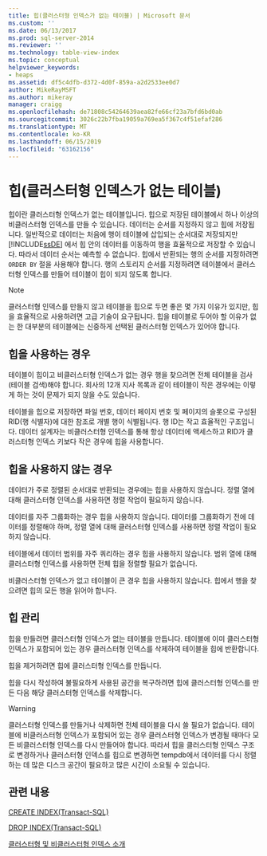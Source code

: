 ```yaml
---
title: 힙(클러스터형 인덱스가 없는 테이블) | Microsoft 문서
ms.custom: ''
ms.date: 06/13/2017
ms.prod: sql-server-2014
ms.reviewer: ''
ms.technology: table-view-index
ms.topic: conceptual
helpviewer_keywords:
- heaps
ms.assetid: df5c4dfb-d372-4d0f-859a-a2d2533ee0d7
author: MikeRayMSFT
ms.author: mikeray
manager: craigg
ms.openlocfilehash: de71808c54264639aea82fe66cf23a7bfd6bd0ab
ms.sourcegitcommit: 3026c22b7fba19059a769ea5f367c4f51efaf286
ms.translationtype: MT
ms.contentlocale: ko-KR
ms.lasthandoff: 06/15/2019
ms.locfileid: "63162156"
---
```

# <a name="heaps-tables-without-clustered-indexes"></a>힙(클러스터형 인덱스가 없는 테이블)
  힙이란 클러스터형 인덱스가 없는 테이블입니다. 힙으로 저장된 테이블에서 하나 이상의 비클러스터형 인덱스를 만들 수 있습니다. 데이터는 순서를 지정하지 않고 힙에 저장됩니다. 일반적으로 데이터는 처음에 행이 테이블에 삽입되는 순서대로 저장되지만 [!INCLUDE[ssDE](../../includes/ssde-md.md)] 에서 힙 안의 데이터를 이동하여 행을 효율적으로 저장할 수 있습니다. 따라서 데이터 순서는 예측할 수 없습니다. 힙에서 반환되는 행의 순서를 지정하려면 `ORDER BY` 절을 사용해야 합니다. 행의 스토리지 순서를 지정하려면 테이블에서 클러스터형 인덱스를 만들어 테이블이 힙이 되지 않도록 합니다.  
  
> [!NOTE]  
>  클러스터형 인덱스를 만들지 않고 테이블을 힙으로 두면 좋은 몇 가지 이유가 있지만, 힙을 효율적으로 사용하려면 고급 기술이 요구됩니다. 힙을 테이블로 두어야 할 이유가 없는 한 대부분의 테이블에는 신중하게 선택된 클러스터형 인덱스가 있어야 합니다.  
  
## <a name="when-to-use-a-heap"></a>힙을 사용하는 경우  
 테이블이 힙이고 비클러스터형 인덱스가 없는 경우 행을 찾으려면 전체 테이블을 검사(테이블 검색)해야 합니다. 회사의 12개 지사 목록과 같이 테이블이 작은 경우에는 이렇게 하는 것이 문제가 되지 않을 수도 있습니다.  
  
 테이블을 힙으로 저장하면 파일 번호, 데이터 페이지 번호 및 페이지의 슬롯으로 구성된 RID(행 식별자)에 대한 참조로 개별 행이 식별됩니다. 행 ID는 작고 효율적인 구조입니다. 데이터 설계자는 비클러스터형 인덱스를 통해 항상 데이터에 액세스하고 RID가 클러스터형 인덱스 키보다 작은 경우에 힙을 사용합니다.  
  
## <a name="when-not-to-use-a-heap"></a>힙을 사용하지 않는 경우  
 데이터가 주로 정렬된 순서대로 반환되는 경우에는 힙을 사용하지 않습니다. 정렬 열에 대해 클러스터형 인덱스를 사용하면 정렬 작업이 필요하지 않습니다.  
  
 데이터를 자주 그룹화하는 경우 힙을 사용하지 않습니다. 데이터를 그룹화하기 전에 데이터를 정렬해야 하며, 정렬 열에 대해 클러스터형 인덱스를 사용하면 정렬 작업이 필요하지 않습니다.  
  
 테이블에서 데이터 범위를 자주 쿼리하는 경우 힙을 사용하지 않습니다.  범위 열에 대해 클러스터형 인덱스를 사용하면 전체 힙을 정렬할 필요가 없습니다.  
  
 비클러스터형 인덱스가 없고 테이블이 큰 경우 힙을 사용하지 않습니다. 힙에서 행을 찾으려면 힙의 모든 행을 읽어야 합니다.  
  
## <a name="managing-heaps"></a>힙 관리  
 힙을 만들려면 클러스터형 인덱스가 없는 테이블을 만듭니다. 테이블에 이미 클러스터형 인덱스가 포함되어 있는 경우 클러스터형 인덱스를 삭제하여 테이블을 힙에 반환합니다.  
  
 힙을 제거하려면 힙에 클러스터형 인덱스를 만듭니다.  
  
 힙을 다시 작성하여 불필요하게 사용된 공간을 복구하려면 힙에 클러스터형 인덱스를 만든 다음 해당 클러스터형 인덱스를 삭제합니다.  
  
> [!WARNING]  
>  클러스터형 인덱스를 만들거나 삭제하면 전체 테이블을 다시 쓸 필요가 없습니다. 테이블에 비클러스터형 인덱스가 포함되어 있는 경우 클러스터형 인덱스가 변경될 때마다 모든 비클러스터형 인덱스를 다시 만들어야 합니다. 따라서 힙을 클러스터형 인덱스 구조로 변경하거나 클러스터형 인덱스를 힙으로 변경하면 tempdb에서 데이터를 다시 정렬하는 데 많은 디스크 공간이 필요하고 많은 시간이 소요될 수 있습니다.  
  
## <a name="related-content"></a>관련 내용  
 [CREATE INDEX&#40;Transact-SQL&#41;](/sql/t-sql/statements/create-index-transact-sql)  
  
 [DROP INDEX&#40;Transact-SQL&#41;](/sql/t-sql/statements/drop-index-transact-sql)  
  
 [클러스터형 및 비클러스터형 인덱스 소개](clustered-and-nonclustered-indexes-described.md)  
  
  
